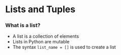 # Lists and Tuples

### What is a list?
- A list is a collection of elements
- Lists in Python are mutable
- The syntax `list_name = []` is used to create a list

